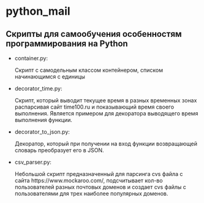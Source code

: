 # python_mail
<h2>Скрипты для самообучения особенностям программирования на Python</h2>
<ul>
<li>container.py: <p> Скрипт с самодельным классом контейнером, списком начинающимся с единицы</li>
<li>decorator_time.py: <p> Скрипт, который выводит текущее время в разных временных зонах распарсивая сайт time100.ru и показывающий время своего выполнения. Является примером для декоратора выводящего время выполнения функции. </li>
<li>decorator_to_json.py: <p> Декоратор, который при получении на вход функции возвращающей словарь преобразует его в JSON.</li>
<li>csv_parser.py: <p> Небольшой скрипт предназначенный для парсинга cvs файла с сайта https://www.mockaroo.com/, подсчитывает кол-во пользователей разных почтовых доменов и создает cvs файлы с пользователями для трех наиболее популярных доменов.</li>
</ul>

